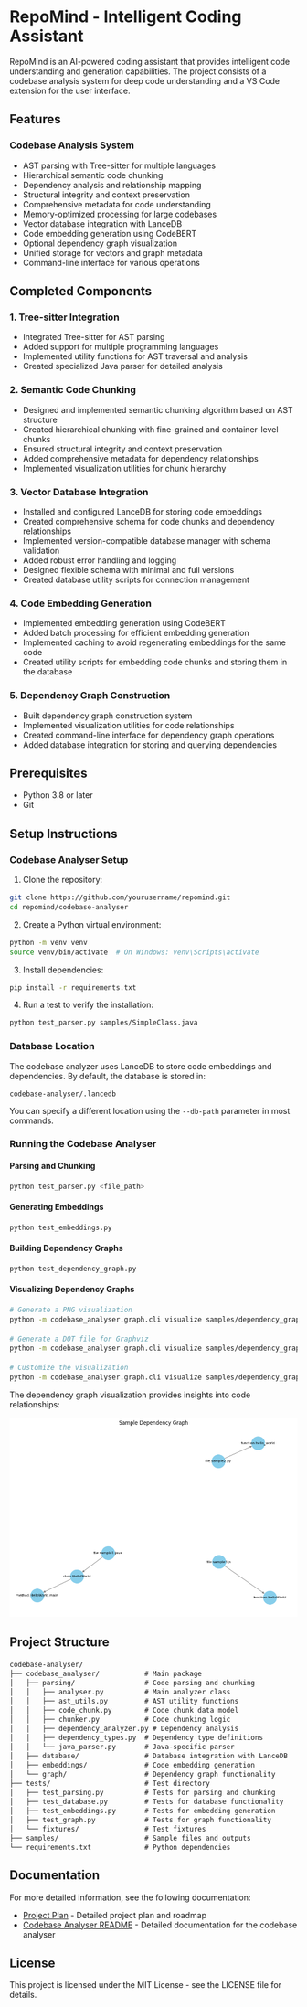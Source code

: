 # RepoMind - Intelligent Coding Assistant

RepoMind is an AI-powered coding assistant that provides intelligent code understanding and generation capabilities. The project consists of a codebase analysis system for deep code understanding and a VS Code extension for the user interface.

## Features

### Codebase Analysis System
- AST parsing with Tree-sitter for multiple languages
- Hierarchical semantic code chunking
- Dependency analysis and relationship mapping
- Structural integrity and context preservation
- Comprehensive metadata for code understanding
- Memory-optimized processing for large codebases
- Vector database integration with LanceDB
- Code embedding generation using CodeBERT
- Optional dependency graph visualization
- Unified storage for vectors and graph metadata
- Command-line interface for various operations

## Completed Components

### 1. Tree-sitter Integration
- Integrated Tree-sitter for AST parsing
- Added support for multiple programming languages
- Implemented utility functions for AST traversal and analysis
- Created specialized Java parser for detailed analysis

### 2. Semantic Code Chunking
- Designed and implemented semantic chunking algorithm based on AST structure
- Created hierarchical chunking with fine-grained and container-level chunks
- Ensured structural integrity and context preservation
- Added comprehensive metadata for dependency relationships
- Implemented visualization utilities for chunk hierarchy

### 3. Vector Database Integration
- Installed and configured LanceDB for storing code embeddings
- Created comprehensive schema for code chunks and dependency relationships
- Implemented version-compatible database manager with schema validation
- Added robust error handling and logging
- Designed flexible schema with minimal and full versions
- Created database utility scripts for connection management

### 4. Code Embedding Generation
- Implemented embedding generation using CodeBERT
- Added batch processing for efficient embedding generation
- Implemented caching to avoid regenerating embeddings for the same code
- Created utility scripts for embedding code chunks and storing them in the database

### 5. Dependency Graph Construction
- Built dependency graph construction system
- Implemented visualization utilities for code relationships
- Created command-line interface for dependency graph operations
- Added database integration for storing and querying dependencies

## Prerequisites

- Python 3.8 or later
- Git

## Setup Instructions

### Codebase Analyser Setup

1. Clone the repository:
```bash
git clone https://github.com/yourusername/repomind.git
cd repomind/codebase-analyser
```

2. Create a Python virtual environment:
```bash
python -m venv venv
source venv/bin/activate  # On Windows: venv\Scripts\activate
```

3. Install dependencies:
```bash
pip install -r requirements.txt
```

4. Run a test to verify the installation:
```bash
python test_parser.py samples/SimpleClass.java
```

### Database Location

The codebase analyzer uses LanceDB to store code embeddings and dependencies. By default, the database is stored in:

```
codebase-analyser/.lancedb
```

You can specify a different location using the `--db-path` parameter in most commands.

### Running the Codebase Analyser

#### Parsing and Chunking

```bash
python test_parser.py <file_path>
```

#### Generating Embeddings

```bash
python test_embeddings.py
```

#### Building Dependency Graphs

```bash
python test_dependency_graph.py
```

#### Visualizing Dependency Graphs

```bash
# Generate a PNG visualization
python -m codebase_analyser.graph.cli visualize samples/dependency_graph.json --output-file samples/graph.png

# Generate a DOT file for Graphviz
python -m codebase_analyser.graph.cli visualize samples/dependency_graph.json --format dot --output-file samples/dependency_graph.dot

# Customize the visualization
python -m codebase_analyser.graph.cli visualize samples/dependency_graph.json --layout circular --node-size 1500
```

The dependency graph visualization provides insights into code relationships:

![Dependency Graph Example](samples/dependency_graph.png)

## Project Structure

```
codebase-analyser/
├── codebase_analyser/           # Main package
│   ├── parsing/                 # Code parsing and chunking
│   │   ├── analyser.py          # Main analyzer class
│   │   ├── ast_utils.py         # AST utility functions
│   │   ├── code_chunk.py        # Code chunk data model
│   │   ├── chunker.py           # Code chunking logic
│   │   ├── dependency_analyzer.py # Dependency analysis
│   │   ├── dependency_types.py  # Dependency type definitions
│   │   └── java_parser.py       # Java-specific parser
│   ├── database/                # Database integration with LanceDB
│   ├── embeddings/              # Code embedding generation
│   └── graph/                   # Dependency graph functionality
├── tests/                       # Test directory
│   ├── test_parsing.py          # Tests for parsing and chunking
│   ├── test_database.py         # Tests for database functionality
│   ├── test_embeddings.py       # Tests for embedding generation
│   ├── test_graph.py            # Tests for graph functionality
│   └── fixtures/                # Test fixtures
├── samples/                     # Sample files and outputs
└── requirements.txt             # Python dependencies
```

## Documentation

For more detailed information, see the following documentation:

- [Project Plan](docs/PLAN.MD) - Detailed project plan and roadmap
- [Codebase Analyser README](codebase-analyser/README.md) - Detailed documentation for the codebase analyser

## License

This project is licensed under the MIT License - see the LICENSE file for details.
